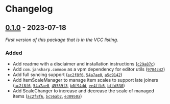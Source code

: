 
# Changelog

## [0.1.0] - 2023-07-18

_First version of this package that is in the VCC listing._

### Added

- Add readme with a disclaimer and installation instructions ([`c29a87c`](https://github.com/JanSharp/VRCScaleLateJoiner/commit/c29a87c318e2c6ae5bad95e157e4d45e2b189f1f))
- Add `com.jansharp.common` as a vpm dependency for editor utils ([`9784c42`](https://github.com/JanSharp/VRCScaleLateJoiner/commit/9784c4221fed31b8c10c8555e4fcf81de85ff38c))
- Add full syncing support ([`ac2f8f6`](https://github.com/JanSharp/VRCScaleLateJoiner/commit/ac2f8f637d48f66f1d24015438bd28c06d418c44), [`54a7ae0`](https://github.com/JanSharp/VRCScaleLateJoiner/commit/54a7ae0e209665f52c6c8b70783cea0bc0ba9b21), [`a5c9142`](https://github.com/JanSharp/VRCScaleLateJoiner/commit/a5c9142c023ca0fc416503e196d483828656ea00))
- Add ItemScaleManager to manage item scales to support late joiners ([`ac2f8f6`](https://github.com/JanSharp/VRCScaleLateJoiner/commit/ac2f8f637d48f66f1d24015438bd28c06d418c44), [`54a7ae0`](https://github.com/JanSharp/VRCScaleLateJoiner/commit/54a7ae0e209665f52c6c8b70783cea0bc0ba9b21), [`45559f3`](https://github.com/JanSharp/VRCScaleLateJoiner/commit/45559f3b2f498a7ba64ca724d76a4e776f3ea9ca), [`b0f94dd`](https://github.com/JanSharp/VRCScaleLateJoiner/commit/b0f94dd0403ec687621e2219953155d6a4cd31f4), [`ee4ffb5`](https://github.com/JanSharp/VRCScaleLateJoiner/commit/ee4ffb5ffe6218097cd01b94becc93bafb6ad2ca), [`bffd530`](https://github.com/JanSharp/VRCScaleLateJoiner/commit/bffd530a9a0ac16660033dfe8cb8970dd4d423a9))
- Add ScaleChanger to increase and decrease the scale of managed items ([`ac2f8f6`](https://github.com/JanSharp/VRCScaleLateJoiner/commit/ac2f8f637d48f66f1d24015438bd28c06d418c44), [`bc56ab2`](https://github.com/JanSharp/VRCScaleLateJoiner/commit/bc56ab2eccea627fb11019b815eaa0c3a900b8b9), [`e38950a`](https://github.com/JanSharp/VRCScaleLateJoiner/commit/e38950a904ca1cf9ccd00546f87af0db975daf51))

[0.1.0]: https://github.com/JanSharp/VRCScaleLateJoiner/releases/tag/v0.1.0
